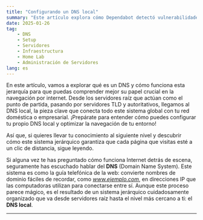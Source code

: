 ```yaml
---
title: "Configurando un DNS local"
summary: "Este artículo explora cómo Dependabot detectó vulnerabilidades en SheetJS (xlsx) tras su salida del ecosistema NPM, destacando retos como 'prototype pollution' y 'ReDos'. Detalla la investigación, la evaluación de riesgos, y las estrategias de mitigación adoptadas para garantizar la seguridad de la aplicación en medio de los obstáculos de la gestión de dependencia."
date: 2025-01-26
tag:
    - DNS
    - Setup
    - Servidores
    - Infraestructura
    - Home Lab
    - Administración de Servidores
lang: es
---
```


En este artículo, vamos a explorar qué es un DNS y cómo funciona esta jerarquía para que puedas comprender mejor su papel crucial en la navegación por internet. Desde los servidores raíz que actúan como el punto de partida, pasando por servidores TLD y autoritativos, llegamos al DNS local, la pieza clave que conecta todo este sistema global con tu red doméstica o empresarial. ¡Prepárate para entender cómo puedes configurar tu propio DNS local y optimizar la navegación de tu entorno! 

Así que, si quieres llevar tu conocimiento al siguiente nivel y descubrir cómo este sistema jerárquico garantiza que cada página que visitas esté a un clic de distancia, sigue leyendo.

<!-- more -->

Si alguna vez te has preguntado cómo funciona Internet detrás de escena, seguramente has escuchado hablar del **DNS** (Domain Name System). Este sistema es como la guía telefónica de la web: convierte nombres de dominio fáciles de recordar, como *www.ejemplo.com*, en direcciones IP que las computadoras utilizan para conectarse entre sí. Aunque este proceso parece mágico, es el resultado de un sistema jerárquico cuidadosamente organizado que va desde servidores raíz hasta el nivel más cercano a ti: el **DNS local**. 

---